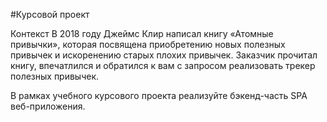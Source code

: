 #Курсовой проект

Контекст
В 2018 году Джеймс Клир написал книгу «Атомные привычки»,
которая посвящена приобретению новых полезных привычек и
искоренению старых плохих привычек. Заказчик прочитал 
книгу, впечатлился и обратился к вам с запросом 
реализовать трекер полезных привычек.

В рамках учебного курсового проекта реализуйте 
бэкенд-часть SPA веб-приложения.